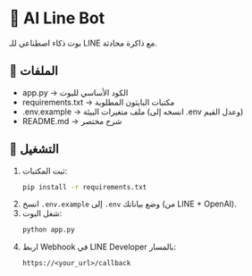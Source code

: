 # 🤖 AI Line Bot

بوت ذكاء اصطناعي للـ LINE مع ذاكرة محادثة.

## 📂 الملفات
- app.py → الكود الأساسي للبوت
- requirements.txt → مكتبات البايثون المطلوبة
- .env.example → ملف متغيرات البيئة (انسخه إلى .env وعدل القيم)
- README.md → شرح مختصر

## 🚀 التشغيل
1. ثبت المكتبات:
   ```bash
   pip install -r requirements.txt
   ```
2. انسخ `.env.example` إلى `.env` وضع بياناتك (من LINE + OpenAI).
3. شغل البوت:
   ```bash
   python app.py
   ```
4. اربط Webhook في LINE Developer بالمسار:
   ```
   https://<your_url>/callback
   ```

